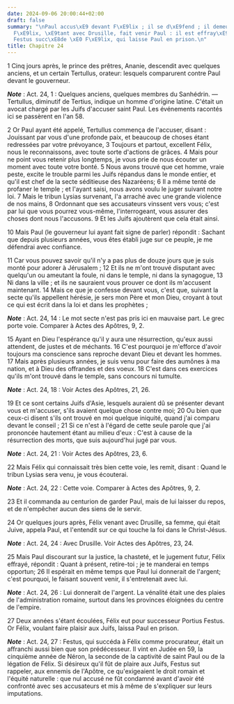 ```yaml
---
date: 2024-09-06 20:00:44+02:00
draft: false
summary: "\nPaul accus\xE9 devant F\xE9lix ; il se d\xE9fend ; il demeure prisonnier.\n\
  F\xE9lix, \xE9tant avec Drusille, fait venir Paul : il est effray\xE9 par son discours.\n\
  Festus succ\xE8de \xE0 F\xE9lix, qui laisse Paul en prison.\n"
title: Chapitre 24
---
```





1 Cinq jours après, le prince des prêtres, Ananie, descendit avec quelques anciens, et un certain Tertullus, orateur: lesquels comparurent contre Paul devant le gouverneur.

***Note*** :  Act. 24, 1 : Quelques anciens, quelques membres du Sanhédrin. ― Tertullus, diminutif de Tertius, indique un homme d'origine latine. C'était un avocat chargé par les Juifs d'accuser saint Paul. Les événements racontés ici se passèrent en l'an 58.

2 Or Paul ayant été appelé, Tertullus commença de l'accuser, disant : Jouissant par vous d'une profonde paix, et beaucoup de choses étant redressées par votre prévoyance, 3 Toujours et partout, excellent Félix, nous le reconnaissons, avec toute sorte d'actions de grâces. 4 Mais pour ne point vous retenir plus longtemps, je vous prie de nous écouter un moment avec toute votre bonté. 5 Nous avons trouvé que cet homme, vraie peste, excite le trouble parmi les Juifs répandus dans le monde entier, et qu'il est chef de la secte séditieuse des Nazaréens; 6 Il a même tenté de profaner le temple ; et l'ayant saisi, nous avons voulu le juger suivant notre loi. 7 Mais le tribun Lysias survenant, l'a arraché avec une grande violence de nos mains, 8 Ordonnant que ses accusateurs vinssent vers vous; c'est par lui que vous pourrez vous-même, l'interrogeant, vous assurer des choses dont nous l'accusons. 9 Et les Juifs ajoutèrent que cela était ainsi.


10 Mais Paul (le gouverneur lui ayant fait signe de parler) répondit : Sachant que depuis plusieurs années, vous êtes établi juge sur ce peuple, je me défendrai avec confiance.


11 Car vous pouvez savoir qu'il n'y a pas plus de douze jours que je suis monté pour adorer à Jérusalem ; 12 Et ils ne m'ont trouvé disputant avec quelqu'un ou ameutant la foule, ni dans le temple, ni dans la synagogue, 13 Ni dans la ville ; et ils ne sauraient vous prouver ce dont ils m'accusent maintenant. 14 Mais ce que je confesse devant vous, c'est que, suivant la secte qu'ils appellent hérésie, je sers mon Père et mon Dieu, croyant à tout ce qui est écrit dans la loi et dans les prophètes ;

***Note*** :  Act. 24, 14 : Le mot secte n'est pas pris ici en mauvaise part. Le grec porte voie. Comparer à Actes des Apôtres, 9, 2.

15 Ayant en Dieu l'espérance qu'il y aura une résurrection, qu'eux aussi attendent, de justes et de méchants. 16 C'est pourquoi je m'efforce d'avoir toujours ma conscience sans reproche devant Dieu et devant les hommes. 17 Mais après plusieurs années, je suis venu pour faire des aumônes à ma nation, et à Dieu des offrandes et des voeux. 18 C'est dans ces exercices qu'ils m'ont trouvé dans le temple, sans concours ni tumulte.

***Note*** :  Act. 24, 18 : Voir Actes des Apôtres, 21, 26.

19 Et ce sont certains Juifs d'Asie, lesquels auraient dû se présenter devant vous et m'accuser, s'ils avaient quelque chose contre moi; 20 Ou bien que ceux-ci disent s'ils ont trouvé en moi quelque iniquité, quand j'ai comparu devant le conseil ; 21 Si ce n'est à l'égard de cette seule parole que j'ai prononcée hautement étant au milieu d'eux : C'est à cause de la résurrection des morts, que suis aujourd'hui jugé par vous.

***Note*** :  Act. 24, 21 : Voir Actes des Apôtres, 23, 6.


22 Mais Félix qui connaissait très bien cette voie, les remit, disant : Quand le tribun Lysias sera venu, je vous écouterai.

***Note*** :  Act. 24, 22 : Cette voie. Comparer à Actes des Apôtres, 9, 2.

23 Et il commanda au centurion de garder Paul, mais de lui laisser du repos, et de n'empêcher aucun des siens de le servir.


24 Or quelques jours après, Félix venant avec Drusille, sa femme, qui était Juive, appela Paul, et l'entendit sur ce qui touche la foi dans le Christ-Jésus.

***Note*** :  Act. 24, 24 : Avec Drusille. Voir Actes des Apôtres, 23, 24.

25 Mais Paul discourant sur la justice, la chasteté, et le jugement futur, Félix effrayé, répondit : Quant à présent, retire-toi ; je te manderai en temps opportun; 26 Il espérait en même temps que Paul lui donnerait de l'argent; c'est pourquoi, le faisant souvent venir, il s'entretenait avec lui.

***Note*** :  Act. 24, 26 : Lui donnerait de l'argent. La vénalité était une des plaies de l'administration romaine, surtout dans les provinces éloignées du centre de l'empire.


27 Deux années s'étant écoulées, Félix eut pour successeur Portius Festus. Or Félix, voulant faire plaisir aux Juifs, laissa Paul en prison.

***Note*** :  Act. 24, 27 : Festus, qui succéda à Félix comme procurateur, était un affranchi aussi bien que son prédécesseur. Il vint en Judée en 59, la cinquième année de Néron, la seconde de la captivité de saint Paul ou de la légation de Félix. Si désireux qu'il fût de plaire aux Juifs, Festus sut rappeler, aux ennemis de l'Apôtre, ce qu'exigeaient le droit romain et l'équité naturelle : que nul accusé ne fût condamné avant d'avoir été confronté avec ses accusateurs et mis à même de s'expliquer sur leurs imputations.

